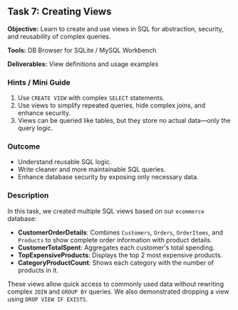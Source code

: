 ## Task 7: Creating Views

**Objective:** Learn to create and use views in SQL for abstraction, security, and reusability of complex queries.  

**Tools:** DB Browser for SQLite / MySQL Workbench  

**Deliverables:** View definitions and usage examples  

### Hints / Mini Guide
1. Use `CREATE VIEW` with complex `SELECT` statements.  
2. Use views to simplify repeated queries, hide complex joins, and enhance security.  
3. Views can be queried like tables, but they store no actual data—only the query logic.  

### Outcome
- Understand reusable SQL logic.
- Write cleaner and more maintainable SQL queries.
- Enhance database security by exposing only necessary data.

### Description
In this task, we created multiple SQL views based on our `ecommerce` database:
- **CustomerOrderDetails**: Combines `Customers`, `Orders`, `OrderItems`, and `Products` to show complete order information with product details.  
- **CustomerTotalSpent**: Aggregates each customer's total spending.  
- **TopExpensiveProducts**: Displays the top 2 most expensive products.  
- **CategoryProductCount**: Shows each category with the number of products in it.  

These views allow quick access to commonly used data without rewriting complex `JOIN` and `GROUP BY` queries. We also demonstrated dropping a view using `DROP VIEW IF EXISTS`.
